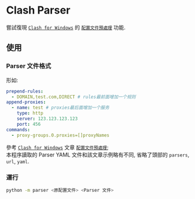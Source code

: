 # Clash Parser

嘗試復現 [`Clash for Windows`] 的 [`配置文件預處理`] 功能.

## 使用

### Parser 文件格式

形如:

```yml
prepend-rules:
  - DOMAIN,test.com,DIRECT # rules最前面增加一个规则
append-proxies:
  - name: test # proxies最后面增加一个服务
    type: http
    server: 123.123.123.123
    port: 456
commands:
  - proxy-groups.0.proxies=[]proxyNames
```

參考 [`Clash for Windows`] 文章 [`配置文件預處理`];  
本程序讀取的 Parser YAML 文件和該文章示例略有不同, 省略了頭部的 `parsers`, `url`, `yaml`.

### 運行

```sh
python -m parser <原配置文件> <Parser 文件>
```

[`Clash for Windows`]: https://github.com/Fndroid/clash_for_windows_pkg
[`配置文件預處理`]: https://docs.cfw.lbyczf.com/contents/parser.html
